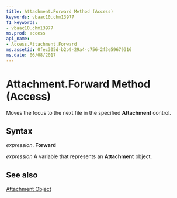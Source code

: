 ```yaml
---
title: Attachment.Forward Method (Access)
keywords: vbaac10.chm13977
f1_keywords:
- vbaac10.chm13977
ms.prod: access
api_name:
- Access.Attachment.Forward
ms.assetid: 0fec305d-b2b9-29a4-c756-2f3e59679316
ms.date: 06/08/2017
---
```



# Attachment.Forward Method (Access)

Moves the focus to the next file in the specified  **Attachment** control.


## Syntax

 _expression_. **Forward**

 _expression_ A variable that represents an **Attachment** object.


## See also


[Attachment Object](Access.Attachment.md)

